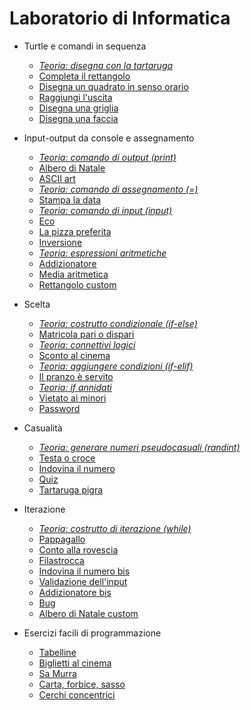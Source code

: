 # Laboratorio di Informatica

* Turtle e comandi in sequenza
  * [*Teoria: disegna con la tartaruga*](https://github.com/bitbart/labinf/tree/main/turtle-basics/turtle-demo)
  * [Completa il rettangolo](https://github.com/bitbart/labinf/tree/main/turtle-basics/completa-rettangolo)
  * [Disegna un quadrato in senso orario](https://github.com/bitbart/labinf/tree/main/turtle-basics/quadrato-in-senso-orario)
  * [Raggiungi l'uscita](https://github.com/bitbart/labinf/tree/main/turtle-basics/raggiungi-uscita)
  * [Disegna una griglia](https://github.com/bitbart/labinf/tree/main/turtle-basics/griglia-3-per-3/)
  * [Disegna una faccia](https://github.com/bitbart/labinf/tree/main/turtle-basics/disegna-una-faccia/)

* Input-output da console e assegnamento
  * [*Teoria: comando di output (print)*](https://github.com/bitbart/labinf/tree/main/input-output/output)
  * [Albero di Natale](https://github.com/bitbart/labinf/tree/main/input-output/albero-di-natale)
  * [ASCII art](https://github.com/bitbart/labinf/tree/main/input-output/ascii-art)
  * [*Teoria: comando di assegnamento (=)*](https://github.com/bitbart/labinf/tree/main/input-output/assegnamento)
  * [Stampa la data](https://github.com/bitbart/labinf/tree/main/input-output/stampa-la-data)
  * [*Teoria: comando di input (input)*](https://github.com/bitbart/labinf/tree/main/input-output/input)
  * [Eco](https://github.com/bitbart/labinf/tree/main/input-output/eco)
  * [La pizza preferita](https://github.com/bitbart/labinf/tree/main/input-output/pizza-preferita)
  * [Inversione](https://github.com/bitbart/labinf/tree/main/input-output/inversione)
  * [*Teoria: espressioni aritmetiche*](https://github.com/bitbart/labinf/tree/main/input-output/espressioni-aritmetiche)
  * [Addizionatore](https://github.com/bitbart/labinf/tree/main/input-output/addizionatore)
  * [Media aritmetica](https://github.com/bitbart/labinf/tree/main/input-output/media-aritmetica)
  * [Rettangolo custom](https://github.com/bitbart/labinf/tree/main/input-output/rettangolo-custom)
    
* Scelta
  * [*Teoria: costrutto condizionale (if-else)*](https://github.com/bitbart/labinf/tree/main/if-then-else/if-then-else)
  * [Matricola pari o dispari](https://github.com/bitbart/labinf/tree/main/if-then-else/matricola-pari-o-dispari)
  * [*Teoria: connettivi logici*](https://github.com/bitbart/labinf/tree/main/if-then-else/connettivi-logici)
  * [Sconto al cinema](https://github.com/bitbart/labinf/tree/main/if-then-else/sconto-cinema)
  * [*Teoria: aggiungere condizioni (if-elif)*](https://github.com/bitbart/labinf/tree/main/if-then-else/if-elif)
  * [Il pranzo è servito](https://github.com/bitbart/labinf/tree/main/if-then-else/il-pranzo-e-servito)
  * [*Teoria: if annidati*](https://github.com/bitbart/labinf/tree/main/if-then-else/if-elif)
  * [Vietato ai minori](https://github.com/bitbart/labinf/tree/main/if-then-else/vietato-ai-minori)
  * [Password](https://github.com/bitbart/labinf/tree/main/if-then-else/password)

* Casualità
  * [*Teoria: generare numeri pseudocasuali (randint)*](https://github.com/bitbart/labinf/tree/main/if-then-else/random)
  * [Testa o croce](https://github.com/bitbart/labinf/tree/main/if-then-else/testa-o-croce)
  * [Indovina il numero](https://github.com/bitbart/labinf/tree/main/if-then-else/indovina-il-numero)
  * [Quiz](https://github.com/bitbart/labinf/tree/main/if-then-else/quiz)
  * [Tartaruga pigra](https://github.com/bitbart/labinf/tree/main/if-then-else/tartaruga-pigra)

* Iterazione
  * [*Teoria: costrutto di iterazione (while)*](https://github.com/bitbart/labinf/tree/main/while/while)
  * [Pappagallo](https://github.com/bitbart/labinf/tree/main/while/pappagallo)
  * [Conto alla rovescia](https://github.com/bitbart/labinf/tree/main/while/conto-alla-rovescia)
  * [Filastrocca](https://github.com/bitbart/labinf/tree/main/while/filastrocca)
  * [Indovina il numero bis](https://github.com/bitbart/labinf/tree/main/while/indovina-il-numero-bis)
  * [Validazione dell'input](https://github.com/bitbart/labinf/tree/main/while/validazione-input)
  * [Addizionatore bis](https://github.com/bitbart/labinf/tree/main/while/addizionatore-bis)
  * [Bug](https://github.com/bitbart/labinf/tree/main/while/bug)
  * [Albero di Natale custom](https://github.com/bitbart/labinf/tree/main/while/albero-di-natale-custom)
  
* Esercizi facili di programmazione
  * [Tabelline](https://github.com/bitbart/labinf/tree/main/summary-exercises/tabelline)
  * [Biglietti al cinema](https://github.com/bitbart/labinf/tree/main/summary-exercises/cinema)
  * [Sa Murra](https://github.com/bitbart/labinf/tree/main/summary-exercises/samurra)
  * [Carta, forbice, sasso](https://github.com/bitbart/labinf/tree/main/summary-exercises/cartaforbicesasso)
  * [Cerchi concentrici](https://github.com/bitbart/labinf/tree/main/summary-exercises/cerchi-concentrici)
